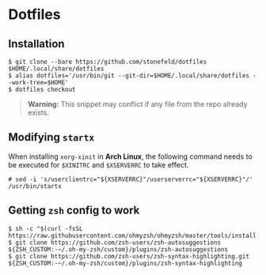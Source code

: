 # Dotfiles

## Installation

```
$ git clone --bare https://github.com/stonefeld/dotfiles $HOME/.local/share/dotfiles
$ alias dotfiles='/usr/bin/git --git-dir=$HOME/.local/share/dotfiles --work-tree=$HOME'
$ dotfiles checkout
```

> **Warning:** This snippet may conflict if any file from the repo already exists.

## Modifying `startx`

When installing `xorg-xinit` in **Arch Linux**, the following command needs to
be executed for `$XINITRC` and `$XSERVERRC` to take effect.

```
# sed -i 's/userclientrc="${XSERVERRC}"/userserverrc="${XSERVERRC}"/' /usr/bin/startx
```

## Getting `zsh` config to work

```
$ sh -c "$(curl -fsSL https://raw.githubusercontent.com/ohmyzsh/ohmyzsh/master/tools/install.sh)"
$ git clone https://github.com/zsh-users/zsh-autosuggestions ${ZSH_CUSTOM:-~/.oh-my-zsh/custom}/plugins/zsh-autosuggestions
$ git clone https://github.com/zsh-users/zsh-syntax-highlighting.git ${ZSH_CUSTOM:-~/.oh-my-zsh/custom}/plugins/zsh-syntax-highlighting
```
